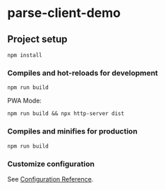 # parse-client-demo

## Project setup
```
npm install
```

### Compiles and hot-reloads for development
```
npm run build
```
PWA Mode: 
```
npm run build && npx http-server dist
```

### Compiles and minifies for production
```
npm run build
```

### Customize configuration
See [Configuration Reference](https://cli.vuejs.org/config/).
